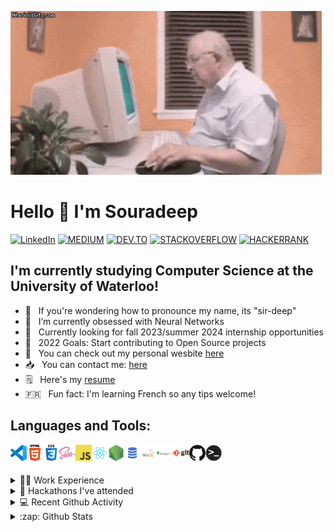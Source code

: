 ![](joke.gif)

# Hello 👋  I'm Souradeep 

[<img alt="LinkedIn" src="https://img.shields.io/badge/linkedin%20-%230077B5.svg?&style=for-the-badge&logo=linkedin&logoColor=white"/>][Linkedin]
[<img alt="MEDIUM" src="https://img.shields.io/badge/Medium%20-%23000000.svg?&style=for-the-badge&logo=Medium&logoColor=white"/>][Medium]
[<img alt="DEV.TO" src="https://img.shields.io/badge/DEV.TO%20-%23000000.svg?&style=for-the-badge&logo=DEV.TO&logoColor=white"/>][Dev]
[<img alt="STACKOVERFLOW" src="https://img.shields.io/badge/-Stack%20overflow-FE7A16?style=for-the-badge&logo=stack-overflow&logoColor=white"/>][StackOverflow]
[<img alt="HACKERRANK" src="https://img.shields.io/badge/-Hackerrank-2EC866?style=for-the-badge&logo=HackerRank&logoColor=white"/>][hackerrank]

## I'm currently studying Computer Science at the University of Waterloo!
- 🎤  &nbsp; If you're wondering how to pronounce my name, its "sir-deep"
- 🔭  &nbsp; I’m currently obsessed with Neural Networks
- 🏢  &nbsp; Currently looking for fall 2023/summer 2024 internship opportunities
- 🥅  &nbsp; 2022 Goals: Start contributing to Open Source projects
- 🔗  &nbsp; You can check out my personal wesbite [here][website]
- 📥  &nbsp; You can contact me: [here][email]
- 🗒️  &nbsp; Here's my [resume][resume]
- 🇫🇷  &nbsp; Fun fact: I'm learning French so any tips welcome!

## Languages and Tools:

<img align="left" alt="Visual Studio Code" width="26px" src="https://raw.githubusercontent.com/github/explore/80688e429a7d4ef2fca1e82350fe8e3517d3494d/topics/visual-studio-code/visual-studio-code.png" />
<img align="left" alt="HTML5" width="26px" src="https://raw.githubusercontent.com/github/explore/80688e429a7d4ef2fca1e82350fe8e3517d3494d/topics/html/html.png" />
<img align="left" alt="CSS3" width="26px" src="https://raw.githubusercontent.com/github/explore/80688e429a7d4ef2fca1e82350fe8e3517d3494d/topics/css/css.png" />
<img align="left" alt="Sass" width="26px" src="https://raw.githubusercontent.com/github/explore/80688e429a7d4ef2fca1e82350fe8e3517d3494d/topics/sass/sass.png" />
<img align="left" alt="JavaScript" width="26px" src="https://raw.githubusercontent.com/github/explore/80688e429a7d4ef2fca1e82350fe8e3517d3494d/topics/javascript/javascript.png" />
<img align="left" alt="React" width="26px" src="https://raw.githubusercontent.com/github/explore/80688e429a7d4ef2fca1e82350fe8e3517d3494d/topics/react/react.png" />
<img align="left" alt="Node.js" width="26px" src="https://raw.githubusercontent.com/github/explore/80688e429a7d4ef2fca1e82350fe8e3517d3494d/topics/nodejs/nodejs.png" />
<img align="left" alt="SQL" width="26px" src="https://raw.githubusercontent.com/github/explore/80688e429a7d4ef2fca1e82350fe8e3517d3494d/topics/sql/sql.png" />
<img align="left" alt="MySQL" width="26px" src="https://raw.githubusercontent.com/github/explore/80688e429a7d4ef2fca1e82350fe8e3517d3494d/topics/mysql/mysql.png" />
<img align="left" alt="MongoDB" width="26px" src="https://raw.githubusercontent.com/github/explore/80688e429a7d4ef2fca1e82350fe8e3517d3494d/topics/mongodb/mongodb.png" />
<img align="left" alt="Git" width="26px" src="https://raw.githubusercontent.com/github/explore/80688e429a7d4ef2fca1e82350fe8e3517d3494d/topics/git/git.png" />
<img align="left" alt="GitHub" width="26px" src="https://raw.githubusercontent.com/github/explore/78df643247d429f6cc873026c0622819ad797942/topics/github/github.png" />
<img align="left" alt="HTML5" width="26px" src="https://raw.githubusercontent.com/github/explore/80688e429a7d4ef2fca1e82350fe8e3517d3494d/topics/terminal/terminal.png" />

<br/><br/>
<details>
  <summary> 👨‍💻 Work Experience </Summary><br/>  
  
| Company          | Location          | Role                                               | Duration                            |
|------------------|-------------------|----------------------------------------------------|-------------------------------------|
| Nuvalence        | Troy, USA         | Software Engineer (Intern)                         | Sep 2023 - Dec 2023                 |
| Smile CDR        | Toronto, Canada   | Software Engineer (Intern)                         | May 2023 - Aug 2023                 |
| Instinet Inc.    | NYC, USA          | Software Engineer (Intern)                         | May 2022 - Aug 2022                 |
| Paphus Solutions | Ottawa, Canada    | Software Developer (Intern)                        | Sep 2021 - Dec 2021                 |
</details>

<details>
  <summary>🤖 Hackathons I've attended</Summary> <br/>  
  
| Hackathon        | Role and Location | Project                                            | Achievement                         | Github   |
|------------------|-------------------|----------------------------------------------------|-------------------------------------|----------|
| ByteHacks 2020   | Hacker, Online    | Created InfoBase \- missile attack predictor       | Third place winner                  |[InfoBase]|
| GarudaHacks 2020 | Hacker, Online    | Built Scribr \- meeting transcriber and summarizer | Best pre\-university hack runner up |[Scribr]  |
</details>


<details>
  <summary> 💻 Recent Github Activity</summary> <br/>    
  
  <!--START_SECTION:activity-->
1. 💪 Opened PR [#60](https://github.com/BotLibre/BotLibre/pull/60) in [BotLibre/BotLibre](https://github.com/BotLibre/BotLibre)
2. 💪 Opened PR [#59](https://github.com/BotLibre/BotLibre/pull/59) in [BotLibre/BotLibre](https://github.com/BotLibre/BotLibre)
3. 💪 Opened PR [#58](https://github.com/BotLibre/BotLibre/pull/58) in [BotLibre/BotLibre](https://github.com/BotLibre/BotLibre)
4. 💪 Opened PR [#57](https://github.com/BotLibre/BotLibre/pull/57) in [BotLibre/BotLibre](https://github.com/BotLibre/BotLibre)
5. 💪 Opened PR [#55](https://github.com/BotLibre/BotLibre/pull/55) in [BotLibre/BotLibre](https://github.com/BotLibre/BotLibre)
<!--END_SECTION:activity-->
</details>

<details>   
  <summary>:zap: Github Stats </summary>
  <img align="left" alt="Souradeep's Github Stats" src="https://github-readme-stats.vercel.app/api?username=SouradeepSaha&show_icons=true&hide_border=true&theme=solarized-dark" />
</details>

<!-- HyperLinks -->
[website]: https://souradeepsaha.me
[twitter]: https://twitter.com/thesouradeep_s
[instagram]: https://www.instagram.com/souradeep_s/
[facebook]: https://www.facebook.com/souradeepsaha01

[linkedin]: https://www.linkedin.com/in/souradeep-saha/
[stackoverflow]: https://stackoverflow.com/users/5793816/souradeep-saha
[dev]: https://dev.to/souradeepsaha
[medium]: https://medium.com/@sahasouradeep01
[hackerrank]: https://www.hackerrank.com/sahasouradeep01
[leetcode]: https://leetcode.com/souradeepsaha/

[email]:mailto://souradeep.saha@outlook.com
[resume]:https://github.com/SouradeepSaha/resume/blob/main/Souradeep_Saha_Resume_noNumber_Spring23.pdf

[InfoBase]: https://devpost.com/software/infobase
[Scribr]: https://devpost.com/software/scribr-7t9gpu
